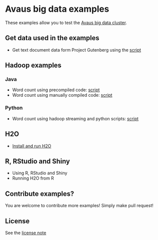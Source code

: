 Avaus big data examples
================

These examples allow you to test the [Avaus big data cluster](https://github.com/avaus/bigdata-cluster).

## Get data used in the examples

* Get text document data form Project Gutenberg using the [script](gutenberg_data/get_gutenberg_data.sh)

## Hadoop examples

### Java

* Word count using precompiled code: [script](java/java_hadoop_wordcount_precompiled.sh)
* Word count using manually compiled code: [script](java/java_hadoop_wordcount_manual.sh)

### Python

* Word count using hadoop streaming and python scripts: [script](python/python_hadoop-streaming_wordcount.sh)

## H2O

* [Install and run H2O](/h2o/README.md)

## R, RStudio and Shiny

* Using R, RStudio and Shiny
* Running H2O from R

## Contribute examples?

You are welcome to contribute more examples! Simply make pull request!

## License

See the [license note](LICENSE)